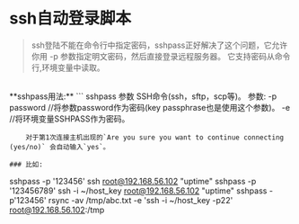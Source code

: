 # ssh自动登录脚本

> ssh登陆不能在命令行中指定密码，sshpass正好解决了这个问题，它允许你用 -p 参数指定明文密码，然后直接登录远程服务器。 它支持密码从命令行,环境变量中读取。

<br />
**sshpass用法:**
```
   sshpass 参数 SSH命令(ssh，sftp，scp等)。
    参数:
        -p password    //将参数password作为密码(key passphrase也是使用这个参数)。
        -e        //将环境变量SSHPASS作为密码。

```
    对于第1次连接主机出现的`Are you sure you want to continue connecting (yes/no)` 会自动输入`yes`。

### 比如:
```
sshpass -p '123456' ssh root@192.168.56.102 "uptime"
sshpass -p '123456789' ssh -i ~/host_key root@192.168.56.102 "uptime"
sshpass -p'123456' rsync -av /tmp/abc.txt -e \'ssh -i ~/host_key -p22\' root@192.168.56.102:/tmp
```